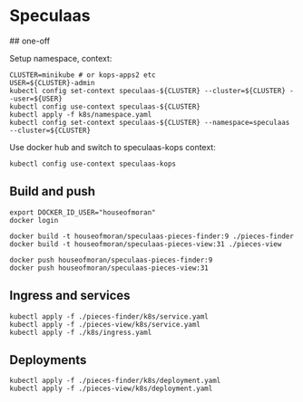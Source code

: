 # Speculaas

## one-off

Setup namespace, context:

    CLUSTER=minikube # or kops-apps2 etc
    USER=${CLUSTER}-admin
    kubectl config set-context speculaas-${CLUSTER} --cluster=${CLUSTER} --user=${USER}
    kubectl config use-context speculaas-${CLUSTER}
    kubectl apply -f k8s/namespace.yaml
    kubectl config set-context speculaas-${CLUSTER} --namespace=speculaas --cluster=${CLUSTER}

Use docker hub and switch to speculaas-kops context:

    kubectl config use-context speculaas-kops

## Build and push

    export DOCKER_ID_USER="houseofmoran"
    docker login

    docker build -t houseofmoran/speculaas-pieces-finder:9 ./pieces-finder
    docker build -t houseofmoran/speculaas-pieces-view:31 ./pieces-view

    docker push houseofmoran/speculaas-pieces-finder:9
    docker push houseofmoran/speculaas-pieces-view:31

## Ingress and services

    kubectl apply -f ./pieces-finder/k8s/service.yaml
    kubectl apply -f ./pieces-view/k8s/service.yaml
    kubectl apply -f ./k8s/ingress.yaml

## Deployments

    kubectl apply -f ./pieces-finder/k8s/deployment.yaml
    kubectl apply -f ./pieces-view/k8s/deployment.yaml
